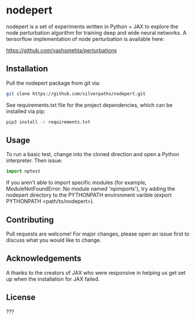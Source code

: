 # nodepert

nodepert is a set of experiments written in Python + JAX to explore the
node perturbation algorithm for training deep and wide neural networks. A tensorflow implementation of node perturbation is available here: 

https://github.com/yashsmehta/perturbations

## Installation

Pull the nodepert package from git via:

```bash
git clone https://github.com/silverpaths/nodepert.git
```

See requirements.txt file for the project dependencies, which can be installed via pip: 

```bash
pip3 install -r requirements.txt
```

## Usage

To run a basic test, change into the cloned direction and open a Python
interpreter. Then issue:

```python
import nptest
```
If you aren't able to import specific modules (for example, ModuleNotFoundError: No module named 'npimports'), try adding the nodepert directory to the PYTHONPATH environment varible (export PYTHONPATH <path/to/nodepert>).

## Contributing
Pull requests are welcome! For major changes, please open an issue first to discuss what you would like to change.

## Acknowledgements
A thanks to the creators of JAX who were responsive in helping us get set up when the installation for JAX failed.

## License
???
